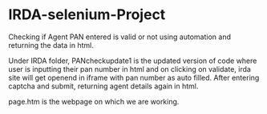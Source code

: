 # IRDA-selenium-Project
Checking if Agent PAN entered is valid or not using automation and returning the data in html.

Under IRDA folder, PANcheckupdate1 is the updated version of code where user is inputting their pan number in html and on clicking on validate, irda site
will get openend in iframe with pan number as auto filled. After entering captcha and submit, returning agent details again in html.

page.htm is the webpage on which we are working.
